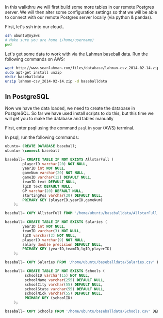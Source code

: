 
In this walkthru we will first build some more 
tables in our remote Postgres server.  We will 
then alter some configuration settings so that
we will be able to connect with our remote Postgres server locally (via python & pandas).

First, let's ssh into our cloud.. 

```bash
ssh ubuntu@myaws
# Make sure you are home (/home/username)
pwd
```

Let's get some data to work with via the Lahman baseball data. Run the following commands on AWS:

```bash
wget http://www.seanlahman.com/files/database/lahman-csv_2014-02-14.zip 
sudo apt-get install unzip
mkdir baseballdata
unzip lahman-csv_2014-02-14.zip -d baseballdata
```

## In PostgreSQL

Now we have the data loaded, we need to create the database in PostgreSQL. So far we have used install
scripts to do this, but this time we will get you to make the database and tables manually

First, enter psql using the command `psql` in your (AWS) terminal.

In psql, run the following commands:

```sql
ubuntu= CREATE DATABASE baseball;
ubuntu= \connect baseball

baseball= CREATE TABLE IF NOT EXISTS AllstarFull (
	    playerID varchar(20) NOT NULL,
	    yearID int NOT NULL,
	    gameNum varchar(20) NOT NULL,
	    gameID varchar(12) DEFAULT NULL,
	    teamID text DEFAULT NULL,
	    lgID text DEFAULT NULL,
	    GP varchar(20) DEFAULT NULL,
	    startingPos varchar(20) DEFAULT NULL,
	    PRIMARY KEY (playerID,yearID,gameNum)
    );

baseball= COPY AllstarFull FROM '/home/ubuntu/baseballdata/AllstarFull.csv' DELIMITER ',' CSV HEADER;

baseball= CREATE TABLE IF NOT EXISTS Salaries (
	    yearID int NOT NULL,
	    teamID varchar(3) NOT NULL,
	    lgID varchar(2) NOT NULL,
	    playerID varchar(9) NOT NULL,
	    salary double precision DEFAULT NULL,
	    PRIMARY KEY (yearID,teamID,lgID,playerID)
    );

baseball= COPY Salaries FROM '/home/ubuntu/baseballdata/Salaries.csv' DELIMITER ',' CSV HEADER;

baseball= CREATE TABLE IF NOT EXISTS Schools (
	     schoolID varchar(15) NOT NULL,
	     schoolName varchar(255) DEFAULT NULL,
	     schoolCity varchar(55) DEFAULT NULL,
	     schoolState varchar(55) DEFAULT NULL,
	     schoolNick varchar(55) DEFAULT NULL,
	     PRIMARY KEY (schoolID)
    );

baseball= COPY Schools FROM '/home/ubuntu/baseballdata/Schools.csv' DELIMITER ',' CSV HEADER;
```

